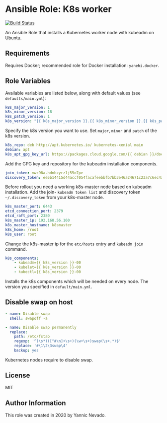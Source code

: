 # Ansible Role: K8s worker

[![Build Status](https://travis-ci.com/yanehi/ansible-role-k8sworker.svg?branch=master)](https://travis-ci.org/yanehi/ansible-role-k8sworker)

An Ansible Role that installs a Kubernetes worker node with kubeadm on Ubuntu.

## Requirements

Requires Docker; recommended role for Docker installation: `yanehi.docker`.

## Role Variables

Available variables are listed below, along with default values (see `defaults/main.yml`):

```yml
k8s_major_version: 1
k8s_minor_version: 18
k8s_patch_version: 1
k8s_version: "{{ k8s_major_version }}.{{ k8s_minor_version }}.{{ k8s_patch_version }}"
```

Specify the k8s version you want to use. Set `major`, `minor` and `patch` of the k8s version.

```yml
k8s_repo: deb http://apt.kubernetes.io/ kubernetes-xenial main
debian: apt
k8s_apt_gpg_key_url: https://packages.cloud.google.com/{{ debian }}/doc/apt-key.gpg
```

Add the GPG key and repository for the kubeadm installation components. 

```yml
join_token: vwz98a.hdnbzyrz1j55o7pe
discovery_token: ee5b14415d44accf054facafeebbfb7bb3e46a24671c23a7c6ec4a2c148fb296
```

Before rollout you need a working k8s-master node based on kubeadm installation. Add the join- `kubeadm token list` and discovery token `~/.discovery_token` from your k8s-master node.

```yml
k8s_master_port: 6443
etcd_connection_port: 2379
etcd_raft_port: 2380
k8s_master_ip: 192.168.56.160
k8s_master_hostname: k8smaster
k8s_home: /root
k8s_user: root
```
Change the k8s-master ip for the `etc/hosts` entry and `kubeadm join` command.

```yml
k8s_components:
    - kubeadm={{ k8s_version }}-00
    - kubelet={{ k8s_version }}-00
    - kubectl={{ k8s_version }}-00
```

Installs the k8s components which will be needed on every node. The version you specified in `default/main.yml`.

## Disable swap on host

```yml
- name: Disable swap
  shell: swapoff -a

- name: Disable swap permanently
  replace:
    path: /etc/fstab
    regexp: '^(\s*)([^#\n]+\s+)(\w+\s+)swap(\s+.*)$'
    replace: '#\1\2\3swap\4'
    backup: yes
```

Kubernetes nodes require to disable swap.

## License

MIT

## Author Information

This role was created in 2020 by Yannic Nevado.
